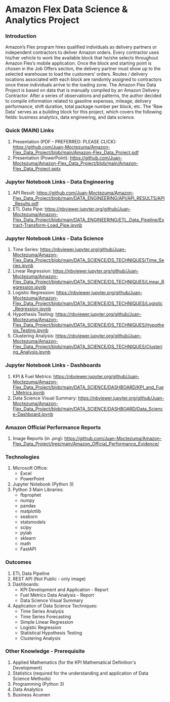 # Amazon Flex Data Science & Analytics Project

### Introduction
Amazon’s Flex program hires qualified individuals as delivery partners or independent contractors to deliver Amazon orders.
Every contractor uses his/her vehicle to work the available block that he/she selects throughout Amazon Flex’s mobile application. 
Once the block and starting point is chosen in the Job Offers section, the delivery partner must show up to the selected warehouse 
to load the customers’ orders. Routes / delivery locations associated with each block are randomly assigned to contractors once these 
individuals arrive to the loading zone. The Amazon Flex Data Project is based on data that is manually compiled by an Amazon Delivery 
Contractor. After a series of observations and patterns, the author decided to compile information related to gasoline expenses, mileage, 
delivery performance, shift duration, total package number per block, etc. The 'Raw Data' serves as a building block for this project, which
covers the following fields: business analytics, data engineering, and data science.

### Quick (MAIN) Links
1. Presentation (PDF - PREFERRED: PLEASE CLICK): https://github.com/Juan-Moctezuma/Amazon-Flex_Data_Project/blob/main/Amazon-Flex_Data_Project.pdf
2. Presentation (PowerPoint): https://github.com/Juan-Moctezuma/Amazon-Flex_Data_Project/blob/main/Amazon-Flex_Data_Project.pptx

### Jupyter Notebook Links - Data Engineering
1. API Result: https://github.com/Juan-Moctezuma/Amazon-Flex_Data_Project/blob/main/DATA_ENGINEERING/API/API_RESULTS/API_Results.pdf
2. ETL Data Pipe: https://nbviewer.jupyter.org/github/Juan-Moctezuma/Amazon-Flex_Data_Project/blob/main/DATA_ENGINEERING/ETL_Data_Pipeline/Extract-Transform-Load_Pipe.ipynb

### Jupyter Notebook Links - Data Science
1. Time Series: https://nbviewer.jupyter.org/github/Juan-Moctezuma/Amazon-Flex_Data_Project/blob/main/DATA_SCIENCE/DS_TECHNIQUES/Time_Series.ipynb
2. Linear Regression: https://nbviewer.jupyter.org/github/Juan-Moctezuma/Amazon-Flex_Data_Project/blob/main/DATA_SCIENCE/DS_TECHNIQUES/Linear_Regression.ipynb
3. Logistic Regression: https://nbviewer.jupyter.org/github/Juan-Moctezuma/Amazon-Flex_Data_Project/blob/main/DATA_SCIENCE/DS_TECHNIQUES/Logistic_Regression.ipynb
4. Hypothesis Testing: https://nbviewer.jupyter.org/github/Juan-Moctezuma/Amazon-Flex_Data_Project/blob/main/DATA_SCIENCE/DS_TECHNIQUES/Hypothesis_Testing.ipynb
5. Clustering Analysis: https://nbviewer.jupyter.org/github/Juan-Moctezuma/Amazon-Flex_Data_Project/blob/main/DATA_SCIENCE/DS_TECHNIQUES/Clustering_Analysis.ipynb

### Jupyter Notebook Links - Dashboards
1. KPI & Fuel Metrics: https://nbviewer.jupyter.org/github/Juan-Moctezuma/Amazon-Flex_Data_Project/blob/main/DATA_SCIENCE/DASHBOARD/KPI_and_Fuel_Metrics.ipynb
2. Data Science Visual Summary: https://nbviewer.jupyter.org/github/Juan-Moctezuma/Amazon-Flex_Data_Project/blob/main/DATA_SCIENCE/DASHBOARD/Data_Science-Dashboard.ipynb

### Amazon Official Performance Reports
1. Image Reports (in .png): https://github.com/Juan-Moctezuma/Amazon-Flex_Data_Project/tree/main/Amazon_Official_Performance_Evidence/

### Technologies
1. Microsoft Office:
   * Excel
   * PowerPoint
2. Jupyter Notebook (Python 3)
3. Python 3 Main Libraries:
   * fbprophet
   * numpy
   * pandas
   * matplotlib
   * seaborn
   * statsmodels
   * scipy
   * pylab
   * sklearn
   * math
   * FastAPI

### Outcomes
1. ETL Data Pipeline
2. REST API (Not Public - only image)
3. Dashboards:
   * KPI Development and Application - Report
   * Fuel Metrics Data Analysis - Report
   * Data Science Visual Summary
4. Application of Data Science Techniques: 
   * Time Series Analysis
   * Time Series Forecasting
   * Simple Linear Regression
   * Logistic Regression
   * Statistical Hypothesis Testing
   * Clustering Analysis
  
### Other Knowledge - Prerequisite
1. Applied Mathematics (for the KPI Mathematical Definition's Development)
2. Statistics (required for the understanding and application of Data Science Methods)
3. Programming (Python 3)
4. Data Analytics
5. Business Acumen
